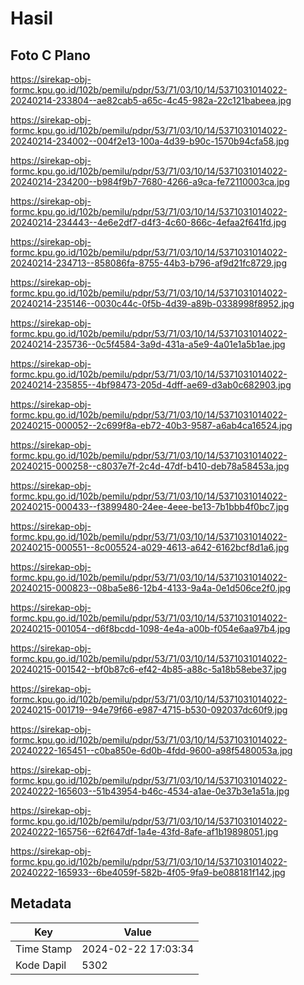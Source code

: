 # Hasil

## Foto C Plano

https://sirekap-obj-formc.kpu.go.id/102b/pemilu/pdpr/53/71/03/10/14/5371031014022-20240214-233804--ae82cab5-a65c-4c45-982a-22c121babeea.jpg

https://sirekap-obj-formc.kpu.go.id/102b/pemilu/pdpr/53/71/03/10/14/5371031014022-20240214-234002--004f2e13-100a-4d39-b90c-1570b94cfa58.jpg

https://sirekap-obj-formc.kpu.go.id/102b/pemilu/pdpr/53/71/03/10/14/5371031014022-20240214-234200--b984f9b7-7680-4266-a9ca-fe72110003ca.jpg

https://sirekap-obj-formc.kpu.go.id/102b/pemilu/pdpr/53/71/03/10/14/5371031014022-20240214-234443--4e6e2df7-d4f3-4c60-866c-4efaa2f641fd.jpg

https://sirekap-obj-formc.kpu.go.id/102b/pemilu/pdpr/53/71/03/10/14/5371031014022-20240214-234713--858086fa-8755-44b3-b796-af9d21fc8729.jpg

https://sirekap-obj-formc.kpu.go.id/102b/pemilu/pdpr/53/71/03/10/14/5371031014022-20240214-235146--0030c44c-0f5b-4d39-a89b-0338998f8952.jpg

https://sirekap-obj-formc.kpu.go.id/102b/pemilu/pdpr/53/71/03/10/14/5371031014022-20240214-235736--0c5f4584-3a9d-431a-a5e9-4a01e1a5b1ae.jpg

https://sirekap-obj-formc.kpu.go.id/102b/pemilu/pdpr/53/71/03/10/14/5371031014022-20240214-235855--4bf98473-205d-4dff-ae69-d3ab0c682903.jpg

https://sirekap-obj-formc.kpu.go.id/102b/pemilu/pdpr/53/71/03/10/14/5371031014022-20240215-000052--2c699f8a-eb72-40b3-9587-a6ab4ca16524.jpg

https://sirekap-obj-formc.kpu.go.id/102b/pemilu/pdpr/53/71/03/10/14/5371031014022-20240215-000258--c8037e7f-2c4d-47df-b410-deb78a58453a.jpg

https://sirekap-obj-formc.kpu.go.id/102b/pemilu/pdpr/53/71/03/10/14/5371031014022-20240215-000433--f3899480-24ee-4eee-be13-7b1bbb4f0bc7.jpg

https://sirekap-obj-formc.kpu.go.id/102b/pemilu/pdpr/53/71/03/10/14/5371031014022-20240215-000551--8c005524-a029-4613-a642-6162bcf8d1a6.jpg

https://sirekap-obj-formc.kpu.go.id/102b/pemilu/pdpr/53/71/03/10/14/5371031014022-20240215-000823--08ba5e86-12b4-4133-9a4a-0e1d506ce2f0.jpg

https://sirekap-obj-formc.kpu.go.id/102b/pemilu/pdpr/53/71/03/10/14/5371031014022-20240215-001054--d6f8bcdd-1098-4e4a-a00b-f054e6aa97b4.jpg

https://sirekap-obj-formc.kpu.go.id/102b/pemilu/pdpr/53/71/03/10/14/5371031014022-20240215-001542--bf0b87c6-ef42-4b85-a88c-5a18b58ebe37.jpg

https://sirekap-obj-formc.kpu.go.id/102b/pemilu/pdpr/53/71/03/10/14/5371031014022-20240215-001719--94e79f66-e987-4715-b530-092037dc60f9.jpg

https://sirekap-obj-formc.kpu.go.id/102b/pemilu/pdpr/53/71/03/10/14/5371031014022-20240222-165451--c0ba850e-6d0b-4fdd-9600-a98f5480053a.jpg

https://sirekap-obj-formc.kpu.go.id/102b/pemilu/pdpr/53/71/03/10/14/5371031014022-20240222-165603--51b43954-b46c-4534-a1ae-0e37b3e1a51a.jpg

https://sirekap-obj-formc.kpu.go.id/102b/pemilu/pdpr/53/71/03/10/14/5371031014022-20240222-165756--62f647df-1a4e-43fd-8afe-af1b19898051.jpg

https://sirekap-obj-formc.kpu.go.id/102b/pemilu/pdpr/53/71/03/10/14/5371031014022-20240222-165933--6be4059f-582b-4f05-9fa9-be088181f142.jpg


## Metadata

| Key        | Value               |
| ---------- | ------------------- |
| Time Stamp | 2024-02-22 17:03:34 |
| Kode Dapil | 5302                |



